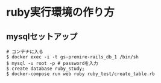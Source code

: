 # ruby実行環境の作り方

## mysqlセットアップ

```
# コンテナに入る
$ docker exec -i -t gs-premire-rails_db_1 /bin/sh
$ mysql -u root -p # passwordを入力
$ create database ruby_study;
$ docker-compose run web ruby ruby_test/create_table.rb
```
